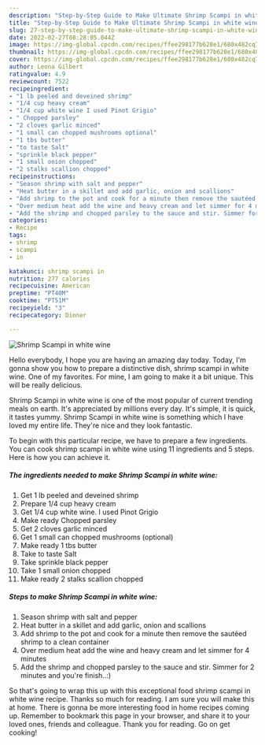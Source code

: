 ```yaml
---
description: "Step-by-Step Guide to Make Ultimate Shrimp Scampi in white wine"
title: "Step-by-Step Guide to Make Ultimate Shrimp Scampi in white wine"
slug: 27-step-by-step-guide-to-make-ultimate-shrimp-scampi-in-white-wine
date: 2022-02-27T08:28:05.044Z
image: https://img-global.cpcdn.com/recipes/ffee298177b628e1/680x482cq70/shrimp-scampi-in-white-wine-recipe-main-photo.jpg
thumbnail: https://img-global.cpcdn.com/recipes/ffee298177b628e1/680x482cq70/shrimp-scampi-in-white-wine-recipe-main-photo.jpg
cover: https://img-global.cpcdn.com/recipes/ffee298177b628e1/680x482cq70/shrimp-scampi-in-white-wine-recipe-main-photo.jpg
author: Leona Gilbert
ratingvalue: 4.9
reviewcount: 7522
recipeingredient:
- "1 lb peeled and deveined shrimp"
- "1/4 cup heavy cream"
- "1/4 cup white wine I used Pinot Grigio"
- " Chopped parsley"
- "2 cloves garlic minced"
- "1 small can chopped mushrooms optional"
- "1 tbs butter"
- "to taste Salt"
- "sprinkle black pepper"
- "1 small onion chopped"
- "2 stalks scallion chopped"
recipeinstructions:
- "Season shrimp with salt and pepper"
- "Heat butter in a skillet and add garlic, onion and scallions"
- "Add shrimp to the pot and cook for a minute then remove the sautéed shrimp to a clean container"
- "Over medium heat add the wine and heavy cream and let simmer for 4 minutes"
- "Add the shrimp and chopped parsley to the sauce and stir. Simmer for 2 minutes and you&#39;re finish..:)"
categories:
- Recipe
tags:
- shrimp
- scampi
- in

katakunci: shrimp scampi in 
nutrition: 277 calories
recipecuisine: American
preptime: "PT40M"
cooktime: "PT51M"
recipeyield: "3"
recipecategory: Dinner

---
```



![Shrimp Scampi in white wine](https://img-global.cpcdn.com/recipes/ffee298177b628e1/680x482cq70/shrimp-scampi-in-white-wine-recipe-main-photo.jpg)

Hello everybody, I hope you are having an amazing day today. Today, I'm gonna show you how to prepare a distinctive dish, shrimp scampi in white wine. One of my favorites. For mine, I am going to make it a bit unique. This will be really delicious.



Shrimp Scampi in white wine is one of the most popular of current trending meals on earth. It's appreciated by millions every day. It's simple, it is quick, it tastes yummy. Shrimp Scampi in white wine is something which I have loved my entire life. They're nice and they look fantastic.


To begin with this particular recipe, we have to prepare a few ingredients. You can cook shrimp scampi in white wine using 11 ingredients and 5 steps. Here is how you can achieve it.

<!--inarticleads1-->

##### The ingredients needed to make Shrimp Scampi in white wine:

1. Get 1 lb peeled and deveined shrimp
1. Prepare 1/4 cup heavy cream
1. Get 1/4 cup white wine. I used Pinot Grigio
1. Make ready  Chopped parsley
1. Get 2 cloves garlic minced
1. Get 1 small can chopped mushrooms (optional)
1. Make ready 1 tbs butter
1. Take to taste Salt
1. Take sprinkle black pepper
1. Take 1 small onion chopped
1. Make ready 2 stalks scallion chopped




<!--inarticleads2-->

##### Steps to make Shrimp Scampi in white wine:

1. Season shrimp with salt and pepper
1. Heat butter in a skillet and add garlic, onion and scallions
1. Add shrimp to the pot and cook for a minute then remove the sautéed shrimp to a clean container
1. Over medium heat add the wine and heavy cream and let simmer for 4 minutes
1. Add the shrimp and chopped parsley to the sauce and stir. Simmer for 2 minutes and you&#39;re finish..:)




So that's going to wrap this up with this exceptional food shrimp scampi in white wine recipe. Thanks so much for reading. I am sure you will make this at home. There is gonna be more interesting food in home recipes coming up. Remember to bookmark this page in your browser, and share it to your loved ones, friends and colleague. Thank you for reading. Go on get cooking!
